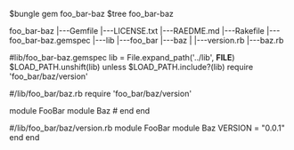 $bungle gem foo_bar-baz
$tree foo_bar-baz

foo_bar-baz
|---Gemfile
|---LICENSE.txt
|---RAEDME.md
|---Rakefile
|---foo_bar-baz.gemspec
|---lib
   |---foo_bar
      |---baz
      |  |---version.rb
      |---baz.rb


	  
#lib/foo_bar-baz.gemspec
lib = File.expand_path('../lib', __FILE__)
$LOAD_PATH.unshift(lib) unless $LOAD_PATH.include?(lib)
require 'foo_bar/baz/version'

#/lib/foo_bar/baz.rb
require 'foo_bar/baz/version'

module FooBar
  module Baz
    #
  end
end

#/lib/foo_bar/baz/version.rb
module FooBar
  module Baz
    VERSION = "0.0.1"
  end
end
